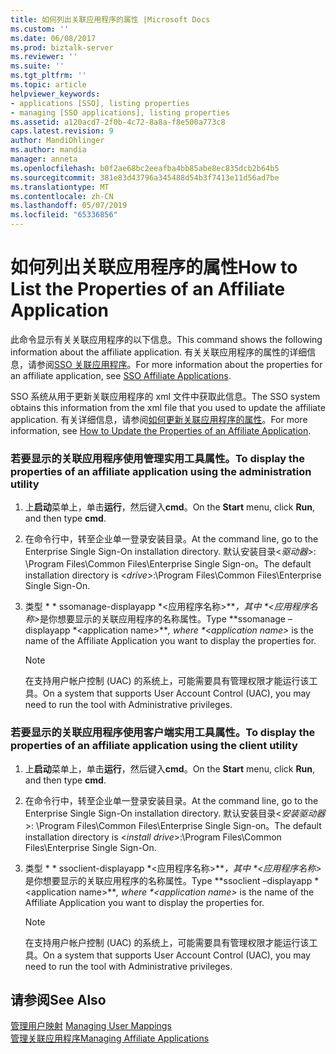 ```yaml
---
title: 如何列出关联应用程序的属性 |Microsoft Docs
ms.custom: ''
ms.date: 06/08/2017
ms.prod: biztalk-server
ms.reviewer: ''
ms.suite: ''
ms.tgt_pltfrm: ''
ms.topic: article
helpviewer_keywords:
- applications [SSO], listing properties
- managing [SSO applications], listing properties
ms.assetid: a120acd7-2f0b-4c72-8a8a-f8e500a773c8
caps.latest.revision: 9
author: MandiOhlinger
ms.author: mandia
manager: anneta
ms.openlocfilehash: b0f2ae68bc2eeafba4bb85abe8ec835dcb2b64b5
ms.sourcegitcommit: 381e83d43796a345488d54b3f7413e11d56ad7be
ms.translationtype: MT
ms.contentlocale: zh-CN
ms.lasthandoff: 05/07/2019
ms.locfileid: "65336856"
---
```

# <a name="how-to-list-the-properties-of-an-affiliate-application"></a><span data-ttu-id="0cad0-102">如何列出关联应用程序的属性</span><span class="sxs-lookup"><span data-stu-id="0cad0-102">How to List the Properties of an Affiliate Application</span></span>
<span data-ttu-id="0cad0-103">此命令显示有关关联应用程序的以下信息。</span><span class="sxs-lookup"><span data-stu-id="0cad0-103">This command shows the following information about the affiliate application.</span></span> <span data-ttu-id="0cad0-104">有关关联应用程序的属性的详细信息，请参阅[SSO 关联应用程序](../core/sso-affiliate-applications.md)。</span><span class="sxs-lookup"><span data-stu-id="0cad0-104">For more information about the properties for an affiliate application, see [SSO Affiliate Applications](../core/sso-affiliate-applications.md).</span></span>  
  
 <span data-ttu-id="0cad0-105">SSO 系统从用于更新关联应用程序的 xml 文件中获取此信息。</span><span class="sxs-lookup"><span data-stu-id="0cad0-105">The SSO system obtains this information from the xml file that you used to update the affiliate application.</span></span> <span data-ttu-id="0cad0-106">有关详细信息，请参阅[如何更新关联应用程序的属性](../core/how-to-update-the-properties-of-an-affiliate-application.md)。</span><span class="sxs-lookup"><span data-stu-id="0cad0-106">For more information, see [How to Update the Properties of an Affiliate Application](../core/how-to-update-the-properties-of-an-affiliate-application.md).</span></span>  
  
### <a name="to-display-the-properties-of-an-affiliate-application-using-the-administration-utility"></a><span data-ttu-id="0cad0-107">若要显示的关联应用程序使用管理实用工具属性。</span><span class="sxs-lookup"><span data-stu-id="0cad0-107">To display the properties of an affiliate application using the administration utility</span></span>  
  
1. <span data-ttu-id="0cad0-108">上**启动**菜单上，单击**运行**，然后键入**cmd**。</span><span class="sxs-lookup"><span data-stu-id="0cad0-108">On the **Start** menu, click **Run**, and then type **cmd**.</span></span>  
  
2. <span data-ttu-id="0cad0-109">在命令行中，转至企业单一登录安装目录。</span><span class="sxs-lookup"><span data-stu-id="0cad0-109">At the command line, go to the Enterprise Single Sign-On installation directory.</span></span> <span data-ttu-id="0cad0-110">默认安装目录\<*驱动器*\>: \Program Files\Common Files\Enterprise Single Sign-on。</span><span class="sxs-lookup"><span data-stu-id="0cad0-110">The default installation directory is \<*drive*\>:\Program Files\Common Files\Enterprise Single Sign-On.</span></span>  
  
3. <span data-ttu-id="0cad0-111">类型 \* \* ssomanage-displayapp \*\<应用程序名称\>\*\*<em>，其中 \*\<应用程序名称\></em>是你想要显示的关联应用程序的名称属性。</span><span class="sxs-lookup"><span data-stu-id="0cad0-111">Type \*\*ssomanage –displayapp \*\<application name\>\*\*<em>, where \*\<application name\></em> is the name of the Affiliate Application you want to display the properties for.</span></span>  
  
   > [!NOTE]
   >  <span data-ttu-id="0cad0-112">在支持用户帐户控制 (UAC) 的系统上，可能需要具有管理权限才能运行该工具。</span><span class="sxs-lookup"><span data-stu-id="0cad0-112">On a system that supports User Account Control (UAC), you may need to run the tool with Administrative privileges.</span></span>  
  
### <a name="to-display-the-properties-of-an-affiliate-application-using-the-client-utility"></a><span data-ttu-id="0cad0-113">若要显示的关联应用程序使用客户端实用工具属性。</span><span class="sxs-lookup"><span data-stu-id="0cad0-113">To display the properties of an affiliate application using the client utility</span></span>  
  
1. <span data-ttu-id="0cad0-114">上**启动**菜单上，单击**运行**，然后键入**cmd**。</span><span class="sxs-lookup"><span data-stu-id="0cad0-114">On the **Start** menu, click **Run**, and then type **cmd**.</span></span>  
  
2. <span data-ttu-id="0cad0-115">在命令行中，转至企业单一登录安装目录。</span><span class="sxs-lookup"><span data-stu-id="0cad0-115">At the command line, go to the Enterprise Single Sign-On installation directory.</span></span> <span data-ttu-id="0cad0-116">默认安装目录\<*安装驱动器*\>: \Program Files\Common Files\Enterprise Single Sign-on。</span><span class="sxs-lookup"><span data-stu-id="0cad0-116">The default installation directory is \<*install drive*\>:\Program Files\Common Files\Enterprise Single Sign-On.</span></span>  
  
3. <span data-ttu-id="0cad0-117">类型 \* \* ssoclient-displayapp \*\<应用程序名称\>\*\*<em>，其中 \*\<应用程序名称\></em>是你想要显示的关联应用程序的名称属性。</span><span class="sxs-lookup"><span data-stu-id="0cad0-117">Type \*\*ssoclient –displayapp \*\<application name\>\*\*<em>, where \*\<application name\></em> is the name of the Affiliate Application you want to display the properties for.</span></span>  
  
   > [!NOTE]
   >  <span data-ttu-id="0cad0-118">在支持用户帐户控制 (UAC) 的系统上，可能需要具有管理权限才能运行该工具。</span><span class="sxs-lookup"><span data-stu-id="0cad0-118">On a system that supports User Account Control (UAC), you may need to run the tool with Administrative privileges.</span></span>  
  
## <a name="see-also"></a><span data-ttu-id="0cad0-119">请参阅</span><span class="sxs-lookup"><span data-stu-id="0cad0-119">See Also</span></span>  
 <span data-ttu-id="0cad0-120">[管理用户映射](../core/managing-user-mappings.md) </span><span class="sxs-lookup"><span data-stu-id="0cad0-120">[Managing User Mappings](../core/managing-user-mappings.md) </span></span>  
 [<span data-ttu-id="0cad0-121">管理关联应用程序</span><span class="sxs-lookup"><span data-stu-id="0cad0-121">Managing Affiliate Applications</span></span>](../core/managing-affiliate-applications.md)